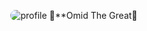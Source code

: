 <p align="center">
    <img src="./assets/profile.gif" alt="profile" style="border-radius: 10px;">
    👑**Omid The Great👑
</p>